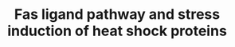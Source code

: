 ---
annotations:
- id: PW:0000237
  parent: regulatory pathway
  type: Pathway Ontology
  value: stress response pathway
- id: PW:0000681
  parent: regulatory pathway
  type: Pathway Ontology
  value: FasL mediated signaling pathway
authors:
- 169.230.77.174
- MaintBot
- Khanspers
- Thomas
- Bassetfrog
- Jildau
- AlexanderPico
- Christine Chichester
- Zari
- MirellaKalafati
- L Dupuis
- Eweitz
- Egonw
citedin:
- link: PMC5085087
  title: Long Term Culture of the A549 Cancer Cell Line Promotes Multilamellar Body
    Formation and Differentiation towards an Alveolar Type II Pneumocyte Phenotype
    (2016)
description: 'This pathway describes the Fas induced apoptosis and interplay with
  Hsp27 in response to stress.  More info: [http://www.biocarta.com/pathfiles/h_hsp27Pathway.asp
  BioCarta].  Proteins on this pathway have targeted assays available via the [https://assays.cancer.gov/available_assays?wp_id=WP314
  CPTAC Assay Portal]'
last-edited: 2023-04-21
ndex: c77e28cb-8b5f-11eb-9e72-0ac135e8bacf
organisms:
- Homo sapiens
redirect_from:
- /index.php/Pathway:WP314
- /instance/WP314
- /instance/WP314_r126286
revision: r126286
schema-jsonld:
- '@context': https://schema.org/
  '@id': https://wikipathways.github.io/pathways/WP314.html
  '@type': Dataset
  creator:
    '@type': Organization
    name: WikiPathways
  description: 'This pathway describes the Fas induced apoptosis and interplay with
    Hsp27 in response to stress.  More info: [http://www.biocarta.com/pathfiles/h_hsp27Pathway.asp
    BioCarta].  Proteins on this pathway have targeted assays available via the [https://assays.cancer.gov/available_assays?wp_id=WP314
    CPTAC Assay Portal]'
  keywords:
  - ACTA1
  - ACTB
  - ACTG1
  - APAF1
  - ARHGDIB
  - BCL2
  - CASP10
  - CASP3
  - CASP6
  - CASP7
  - CASP8
  - CASP9
  - CFLAR
  - CYCS
  - Ceramide
  - DAXX
  - DFFA
  - DFFB
  - FADD
  - FAF1
  - FAP1
  - FAS
  - FASLG
  - Glutathione
  - HSPB1
  - IL1A
  - JUN
  - LMNA
  - LMNB1
  - LMNB2
  - MAP2K4
  - MAP3K1
  - MAP3K7
  - MAPK8
  - MAPKAPK2
  - MAPKAPK3
  - PAK1
  - PAK2
  - PARP1
  - PRKDC
  - Phosphate
  - RB1
  - RIPK2
  - SPTAN1
  - TNF
  license: CC0
  name: Fas ligand pathway and stress induction of heat shock proteins
seo: CreativeWork
title: Fas ligand pathway and stress induction of heat shock proteins
wpid: WP314
---